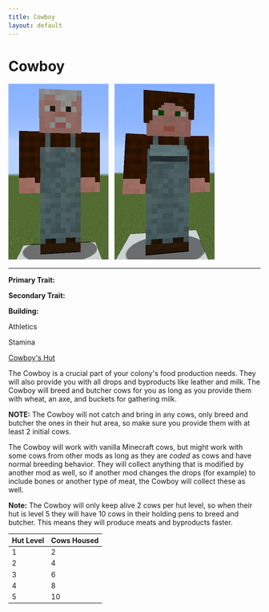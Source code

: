 ```yaml
---
title: Cowboy
layout: default
---
```

# Cowboy

<div class="infobox box text-center">
<img src="../../assets/images/workers/cowboy_m.png" alt="Cowboy Male" />&nbsp;&nbsp;&nbsp;<img src="../../assets/images/workers/cowboy_f.png" alt="Cowboy Female" />
<hr />
  <div class="row section-text text-left">
    <div class="col">
      <p><strong>Primary Trait:</strong></p>
      <p><strong>Secondary Trait:</strong></p>
      <p><strong>Building:</strong></p>
    </div>
    <div class="col">
      <p class="traitp">Athletics</p>
      <p class="traits">Stamina</p>
      <p><a href="../buildings/cowboy">Cowboy's Hut</a></p>
    </div>
  </div>
</div>

The Cowboy is a crucial part of your colony's food production needs. They will also provide you with all drops and byproducts like leather and milk. The Cowboy will breed and butcher cows for you as long as you provide them with wheat, an axe, and buckets for gathering milk.

**NOTE:** The Cowboy will not catch and bring in any cows, only breed and butcher the ones in their hut area, so make sure you provide them with at least 2 initial cows.

The Cowboy will work with vanilla Minecraft cows, but might work with some cows from other mods as long as they are *coded* as cows and have normal breeding behavior. They will collect anything that is modified by another mod as well, so if another mod changes the drops (for example) to include bones or another type of meat, the Cowboy will collect these as well.

**Note:** The Cowboy will only keep alive 2 cows per hut level, so when their hut is level 5 they will have 10 cows in their holding pens to breed and butcher. This means they will produce meats and byproducts faster.

| Hut Level | Cows Housed |
| --------- | ----------- |
| 1         | 2           |
| 2         | 4           |
| 3         | 6           |
| 4         | 8           |
| 5         | 10          |

<br>
